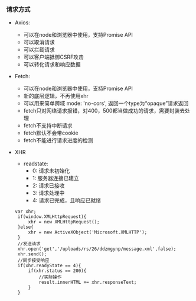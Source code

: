 ### 请求方式
* Axios:
   * 可以在node和浏览器中使用，支持Promise API
   * 可以取消请求
   * 可以拦截请求
   * 可以客户端抵御CSRF攻击
   * 可以转化请求和响应数据
   
* Fetch:
   * 可以在node和浏览器中使用，支持Promise API
   * 新的底层逻辑，不再使用xhr
   * 可以用来简单跨域 mode: 'no-cors', 返回一个type为“opaque”请求返回
   * fetch只对网络请求报错，对400，500都当做成功的请求，需要封装去处理
   * fetch不支持中断请求
   * fetch默认不会带cookie
   * fetch不能进行请求进度的检测
   
   
 * XHR
   * readstate: 
       * 0: 请求未初始化
       * 1: 服务器连接已建立
       * 2: 请求已接收
       * 3: 请求处理中
       * 4: 请求已完成，且响应已就绪
   ```
   var xhr;
    if(window.XMLHttpRequest){
        xhr = new XMLHttpRequest();
    }else{
        xhr = new ActiveXObject('Microsoft.XMLHTTP');
    }
    //发送请求
    xhr.open('get','/uploads/rs/26/ddzmgynp/message.xml',false);
    xhr.send();
    //同步接受响应
    if(xhr.readyState == 4){
        if(xhr.status == 200){
            //实际操作
            result.innerHTML += xhr.responseText;
        }
    }
   ```